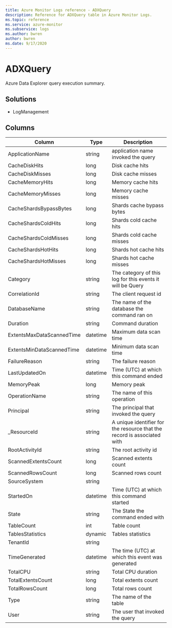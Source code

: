 ```yaml
---
title: Azure Monitor Logs reference - ADXQuery
description: Reference for ADXQuery table in Azure Monitor Logs.
ms.topic: reference
ms.service: azure-monitor
ms.subservice: logs
ms.author: bwren
author: bwren
ms.date: 9/17/2020
---
```


# ADXQuery

 Azure Data Explorer query execution summary.

## Solutions

- LogManagement




## Columns

|Column|Type|Description|
|---|---|---|
|ApplicationName|string|application name invoked the query|
|CacheDiskHits|long|Disk cache hits|
|CacheDiskMisses|long|Disk cache misses|
|CacheMemoryHits|long|Memory cache hits|
|CacheMemoryMisses|long|Memory cache misses|
|CacheShardsBypassBytes|long|Shards cache bypass bytes|
|CacheShardsColdHits|long|Shards cold cache hits|
|CacheShardsColdMisses|long|Shards cold cache misses|
|CacheShardsHotHits|long|Shards hot cache hits|
|CacheShardsHotMisses|long|Shards hot cache misses|
|Category|string|The category of this log for this events it will be Query|
|CorrelationId|string|The client request id|
|DatabaseName|string|The name of the database the command ran on|
|Duration|string|Command duration|
|ExtentsMaxDataScannedTime|datetime|Maximum data scan time|
|ExtentsMinDataScannedTime|datetime|Minimum data scan time|
|FailureReason|string|The failure reason|
|LastUpdatedOn|datetime|Time (UTC) at which this command ended|
|MemoryPeak|long|Memory peak|
|OperationName|string|The name of this operation|
|Principal|string|The principal that invoked the query|
|_ResourceId|string|A unique identifier for the resource that the record is associated with|
|RootActivityId|string|The root activity id|
|ScannedExtentsCount|long|Scanned extents count|
|ScannedRowsCount|long|Scanned rows count|
|SourceSystem|string||
|StartedOn|datetime|Time (UTC) at which this command started|
|State|string|The State the command ended with|
|TableCount|int|Table count|
|TablesStatistics|dynamic|Tables statistics|
|TenantId|string||
|TimeGenerated|datetime|The time (UTC) at which this event was generated|
|TotalCPU|string|Total CPU duration|
|TotalExtentsCount|long|Total extents count|
|TotalRowsCount|long|Total rows count|
|Type|string|The name of the table|
|User|string|The user that invoked the query|
